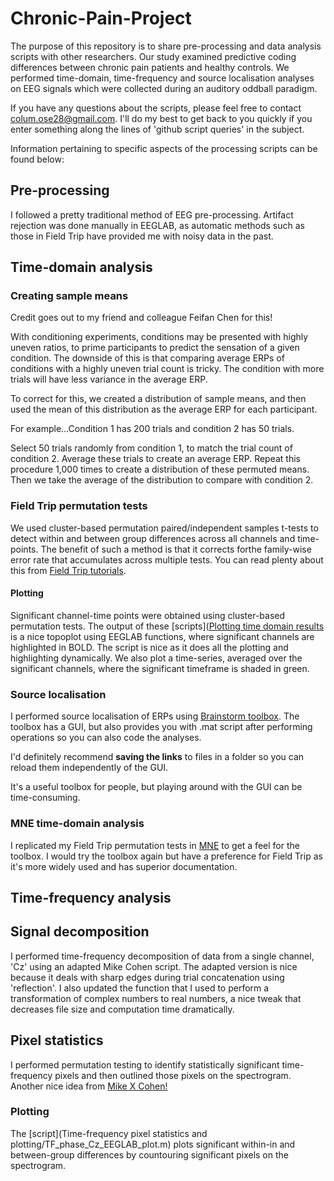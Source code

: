# Chronic-Pain-Project

The purpose of this repository is to share pre-processing and data analysis scripts with other researchers. Our study examined predictive coding differences between chronic pain patients and healthy controls. We performed time-domain, time-frequency and source localisation analyses on EEG signals which were collected during an auditory oddball paradigm.

If you have any questions about the scripts, please feel free to contact colum.ose28@gmail.com. I'll do my best to get back to you quickly if you enter something along the lines of 'github script queries' in the subject.

Information pertaining to specific aspects of the processing scripts can be found below:

## Pre-processing
I followed a pretty traditional method of EEG pre-processing. Artifact rejection was done manually in EEGLAB, as automatic methods such as those in Field Trip have provided me with noisy data in the past.

## Time-domain analysis
### Creating sample means
Credit goes out to my friend and colleague Feifan Chen for this!

With conditioning experiments, conditions may be presented with highly uneven ratios, to prime participants to predict
the sensation of a given condition. The downside of this is that comparing average ERPs of conditions with a highly uneven trial count is tricky. The condition with more trials will have less variance in the average ERP.

To correct for this, we created a distribution of sample means, and then used the mean of this distribution as the average ERP for each participant. 

For example...Condition 1 has 200 trials and condition 2 has 50 trials.

Select 50 trials randomly from condition 1, to match the trial count of condition 2. Average these trials to create an average ERP. Repeat this procedure 1,000 times to create a distribution of these permuted means. Then we take the average of the distribution to compare with condition 2.

### Field Trip permutation tests
We used cluster-based permutation paired/independent samples t-tests to detect within and between group differences across all channels and time-points. The benefit of such a method is that it corrects forthe family-wise error rate that accumulates across multiple tests. You can read plenty about this from [Field Trip tutorials](https://www.fieldtriptoolbox.org/).

#### Plotting
Significant channel-time points were obtained using cluster-based permutation tests. The output of these [scripts]([Plotting time domain results](https://github.com/columose/Chronic-Pain-Project/tree/f4e66dbb26966d4398fa3b5223bcd339e28911d9/Plotting%20time%20domain%20results) is a nice topoplot using EEGLAB functions, where significant channels are highlighted in BOLD. The script is nice as it does all the plotting and highlighting dynamically. We also plot a time-series, averaged over the significant channels, where the significant timeframe is shaded in green.

### Source localisation
I performed source localisation of ERPs using [Brainstorm toolbox](https://neuroimage.usc.edu/brainstorm/). The toolbox has a GUI, but also provides you with .mat script after performing operations so you can also code the analyses.

I'd definitely recommend **saving the links** to files in a folder so you can reload them independently of the GUI.

It's a useful toolbox for people, but playing around with the GUI can be time-consuming.

### MNE time-domain analysis
I replicated my Field Trip permutation tests in [MNE](https://mne.tools/stable/index.html) to get a feel for the toolbox. I would try the toolbox again but have a preference for Field Trip as it's more widely used and has superior documentation.


## Time-frequency analysis
## Signal decomposition
I performed time-frequency decomposition of data from a single channel, 'Cz' using an adapted Mike Cohen script.
The adapted version is nice because it deals with sharp edges during trial concatenation using 'reflection'.
I also updated the function that I used to perform a transformation of complex numbers to real numbers, 
a nice tweak that decreases file size and computation time dramatically. 

## Pixel statistics
I performed permutation testing to identify statistically significant time-frequency pixels and then outlined
those pixels on the spectrogram. Another nice idea from [Mike X Cohen!](https://www.youtube.com/watch?v=fAYFtpKwJRQ&list=PLn0OLiymPak1Ch2ce47MqwpIw0x3m6iZ7&index=6)
### Plotting
The [script](Time-frequency pixel statistics and plotting/TF_phase_Cz_EEGLAB_plot.m) plots significant within-in and between-group differences by countouring significant pixels on the spectrogram. 



